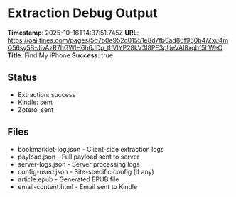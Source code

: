 # Extraction Debug Output

**Timestamp**: 2025-10-16T14:37:51.745Z
**URL**: https://oai.tines.com/pages/5d7b0e952c01551e8d7fb0ad86f960b4/Zxu4mQ56sy5B-JivAzR7hGWIH6h6JDp_thVIYP28kV3I8PE3pUeVAl8xqbf5hWeO
**Title**: Find My iPhone
**Success**: true

## Status
- Extraction: success
- Kindle: sent
- Zotero: sent

## Files
- bookmarklet-log.json - Client-side extraction logs
- payload.json - Full payload sent to server
- server-logs.json - Server processing logs
- config-used.json - Site-specific config (if any)
- article.epub - Generated EPUB file
- email-content.html - Email sent to Kindle
